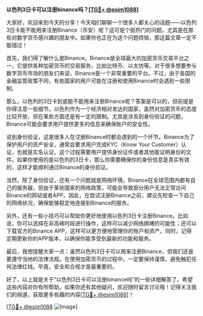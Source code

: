 **以色列3日卡可以注册binance吗？[[TG💪+ @esim1088](https://t.me/s/esim1088)]**

大家好，欢迎来到今天的分享！今天咱们聊聊一个很多人都关心的话题——以色列3日卡能不能用来注册Binance（币安）呢？这可是个挺热门的问题，尤其是在那些对数字货币感兴趣的朋友中。如果你也正在为这个问题烦恼，那这篇文章一定不能错过！

首先，我们得了解什么是Binance。Binance是全球最大的加密货币交易平台之一，它提供各种加密货币的交易服务，比如比特币、以太坊等。对于很多想要参与数字货币市场的朋友们来说，Binance是一个非常重要的平台。不过，由于各国的金融监管政策不同，有些国家的用户可能在注册和使用Binance时会遇到一些限制。

那么，以色列的3日卡到底能不能用来注册Binance呢？答案是可以的，但前提是你得注意一些细节。以色列作为一个经济相对发达的国家，虽然对加密货币的态度比较开放，但在某些方面还是有一定的限制。尤其是涉及到身份验证的问题，Binance可能会要求用户提供更多的信息来确保账户的安全性。

说到身份验证，这是很多人在注册Binance时都会遇到的一个环节。Binance为了保护用户的资产安全，通常会要求用户完成KYC（Know Your Customer）认证，也就是实名认证。这个过程需要用户提供身份证件或者其他能证明身份的文件。如果你使用的是以色列的3日卡，那么你需要确保你的身份信息是真实有效的，这样才能顺利通过Binance的身份验证。

当然，除了身份验证，还有一个问题就是网络环境。Binance在全球范围内都有自己的服务器，但由于某些国家的网络政策，可能会导致部分用户无法正常访问Binance的网站或者APP。因此，在尝试注册Binance之前，建议先检查一下自己的网络状况，确保能够稳定地连接到Binance的服务。

另外，还有一些小技巧可以帮助你更好地使用以色列3日卡注册Binance。比如说，你可以选择在非高峰时段进行操作，这样可以减少网络拥堵的可能性；还可以下载官方的Binance APP，这样可以更方便地管理你的账户和资产。同时，记得定期更新你的APP版本，以确保你能享受到最新的功能和服务。

最后，我想提醒大家一点：虽然以色列3日卡可以用来注册Binance，但我们还是要遵守当地的法律法规。在使用加密货币的过程中，一定要保持谨慎，避免触犯任何法律红线。毕竟，安全和合规才是最重要的。

好了，以上就是关于“以色列3日卡可以注册binance吗”的一些详细解答了。希望这些内容对你有所帮助。如果你还有其他疑问，欢迎随时留言讨论哦！记得关注我们的频道，获取更多有趣的内容[[TG💪+ @esim1088](https://t.me/s/esim1088)]！

[[TG💪+ @esim1088](https://t.me/s/esim1088) ![Image](https://i.postimg.cc/4NQfJmqS/Snipaste-2025-05-13-00-14-12.png)]